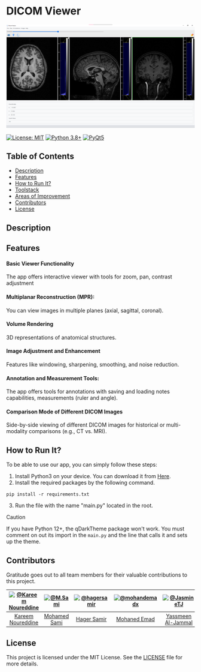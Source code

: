 # DICOM Viewer

![Showcasing the app UI](README-Assets/app_ui.png)

[![License: MIT](https://img.shields.io/badge/License-MIT-yellow.svg)](https://opensource.org/licenses/MIT)
[![Python 3.8+](https://img.shields.io/badge/python-3.8+-blue.svg)](https://www.python.org/downloads/)
[![PyQt5](https://img.shields.io/badge/GUI-PyQt5-green.svg)](https://pypi.org/project/PyQt5/)

## Table of Contents
- [Description](#description)
- [Features](#features)
- [How to Run It?](#how-to-run-it)
- [Toolstack](#toolstack)
- [Areas of Improvement](#areas-of-improvement)
- [Contributors](#contributors)
- [License](#license)


## Description
## Features

#### Basic Viewer Functionality
The app offers interactive viewer with tools for zoom, pan, contrast adjustment

#### Multiplanar Reconstruction (MPR):
You can view images in multiple planes (axial, sagittal, coronal).

#### Volume Rendering
3D representations of anatomical structures.

#### Image Adjustment and Enhancement
Features like windowing, sharpening, smoothing, and noise reduction.

#### Annotation and Measurement Tools:
The app offers tools for annotations with saving and loading notes capabilities, measurements (ruler and angle).

#### Comparison Mode of Different DICOM Images
Side-by-side viewing of different DICOM images for historical or multi-modality comparisons (e.g., CT vs. MRI).

## How to Run It?

To be able to use our app, you can simply follow these steps:
1. Install Python3 on your device. You can download it from <a href="https://www.python.org/downloads/">Here</a>.
2. Install the required packages by the following command.
```
pip install -r requirements.txt
```
3. Run the file with the name "main.py" located in the root.

> [!CAUTION]
> If you have Python 12+, the qDarkTheme package won't work. You must comment on out its import in the `main.py` and the line that calls it and sets up the theme.

## Contributors

Gratitude goes out to all team members for their valuable contributions to this project.

<div align="center">

| <a href="https://github.com/cln-Kafka"><img src="https://avatars.githubusercontent.com/u/100665578?v=4" width="100px" alt="@Kareem Noureddine"></a> | <a href="https://github.com/MuhammadSamiAhmad"><img src="https://avatars.githubusercontent.com/u/101589634?v=4" width="100px" alt="@M.Sami"></a> | <a href="https://github.com/hagersamir"><img src="https://avatars.githubusercontent.com/u/105936147?v=4" width="100px" alt="@hagersamir"></a> | <a href="https://github.com/mohandemadx"><img src="https://avatars.githubusercontent.com/u/102548631?v=4" width="100px" alt="@mohandemadx"></a> | <a href="https://github.com/JasmineTJ"><img src="https://avatars.githubusercontent.com/u/105980355?v=4" width="100px" alt="@JasmineTJ"></a> | <a href="https://github.com/Salma-me"><img src="https://avatars.githubusercontent.com/u/114951438?v=4" width="100px" alt="@Salma-me"></a> | <a href="https://github.com/Sarah2332"><img src="https://avatars.githubusercontent.com/u/103162590?v=4" width="100px" alt="@Sarah2332"></a> |
| :-: | :-: | :-: | :-: | :-: | :-: | :-: |
| [Kareem Noureddine](https://github.com/cln-Kafka) | [Mohamed Sami](https://github.com/MuhammadSamiAhmad) | [Hager Samir](https://github.com/hagersamir) | [Mohaned Emad](https://github.com/mohandemadx) | [Yassmeen Al-Jammal](https://github.com/JasmineTJ) | [Salma Ashraf](https://github.com/Salma-me) | [Sara Mohamed](https://github.com/Sarah2332) |

</div>

## License

This project is licensed under the MIT License. See the [LICENSE](./LICENSE) file for more details.
